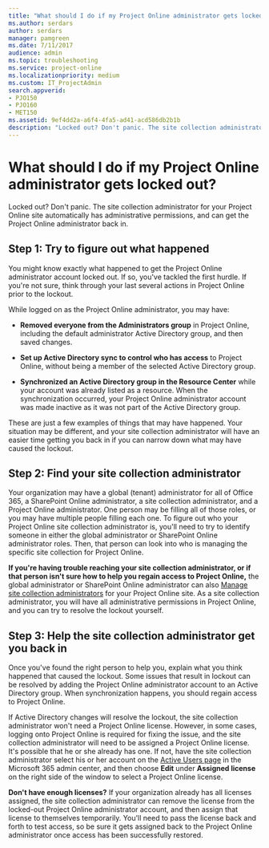 ```yaml
---
title: "What should I do if my Project Online administrator gets locked out?"
ms.author: serdars
author: serdars
manager: pamgreen
ms.date: 7/11/2017
audience: admin
ms.topic: troubleshooting
ms.service: project-online
ms.localizationpriority: medium
ms.custom: IT_ProjectAdmin
search.appverid:
- PJO150
- PJO160
- MET150
ms.assetid: 9ef4dd2a-a6f4-4fa5-ad41-acd586db2b1b
description: "Locked out? Don't panic. The site collection administrator for your Project Online site automatically has administrative permissions, and can get the Project Online administrator back in."
---
```


# What should I do if my Project Online administrator gets locked out?

Locked out? Don't panic. The site collection administrator for your Project Online site automatically has administrative permissions, and can get the Project Online administrator back in.
  
## Step 1: Try to figure out what happened

You might know exactly what happened to get the Project Online administrator account locked out. If so, you've tackled the first hurdle. If you're not sure, think through your last several actions in Project Online prior to the lockout.
  
While logged on as the Project Online administrator, you may have:
  
- **Removed everyone from the Administrators group** in Project Online, including the default administrator Active Directory group, and then saved changes. 
    
- **Set up Active Directory sync to control who has access** to Project Online, without being a member of the selected Active Directory group. 
    
- **Synchronized an Active Directory group in the Resource Center** while your account was already listed as a resource. When the synchronization occurred, your Project Online administrator account was made inactive as it was not part of the Active Directory group. 
    
These are just a few examples of things that may have happened. Your situation may be different, and your site collection administrator will have an easier time getting you back in if you can narrow down what may have caused the lockout.
  
## Step 2: Find your site collection administrator

Your organization may have a global (tenant) administrator for all of Office 365, a SharePoint Online administrator, a site collection administrator, and a Project Online administrator. One person may be filling all of those roles, or you may have multiple people filling each one. To figure out who your Project Online site collection administrator is, you'll need to try to identify someone in either the global administrator or SharePoint Online administrator roles. Then, that person can look into who is managing the specific site collection for Project Online.
  
 **If you're having trouble reaching your site collection administrator, or if that person isn't sure how to help you regain access to Project Online,** the global administrator or SharePoint Online administrator can also [Manage site collection administrators](https://support.office.com/article/9a7e46f9-3fc4-4297-955a-82cb292a5be0) for your Project Online site. As a site collection administrator, you will have all administrative permissions in Project Online, and you can try to resolve the lockout yourself. 
  
## Step 3: Help the site collection administrator get you back in

Once you've found the right person to help you, explain what you think happened that caused the lockout. Some issues that result in lockout can be resolved by adding the Project Online administrator account to an Active Directory group. When synchronization happens, you should regain access to Project Online.
  
If Active Directory changes will resolve the lockout, the site collection administrator won't need a Project Online license. However, in some cases, logging onto Project Online is required for fixing the issue, and the site collection administrator will need to be assigned a Project Online license. It's possible that he or she already has one. If not, have the site collection administrator select his or her account on the [Active Users page](https://go.microsoft.com/fwlink/?LinkId=529438) in the Microsoft 365 admin center, and then choose **Edit** under **Assigned license** on the right side of the window to select a Project Online license. 
  
 **Don't have enough licenses?** If your organization already has all licenses assigned, the site collection administrator can remove the license from the locked-out Project Online administrator account, and then assign that license to themselves temporarily. You'll need to pass the license back and forth to test access, so be sure it gets assigned back to the Project Online administrator once access has been successfully restored. 
  


